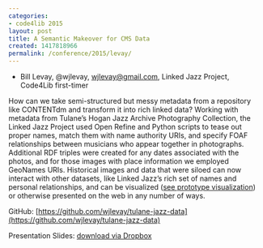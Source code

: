 ```yaml
---
categories:
- code4lib 2015
layout: post
title: A Semantic Makeover for CMS Data
created: 1417818966
permalink: /conference/2015/levay/
---
```

- Bill Levay, @wjlevay, wjlevay@gmail.com, Linked Jazz Project, Code4Lib first-timer

How can we take semi-structured but messy metadata from a repository like CONTENTdm and transform it into rich linked data? Working with metadata from Tulane’s Hogan Jazz Archive Photography Collection, the Linked Jazz Project used Open Refine and Python scripts to tease out proper names, match them with name authority URIs, and specify FOAF relationships between musicians who appear together in photographs. Additional RDF triples were created for any dates associated with the photos, and for those images with place information we employed GeoNames URIs. Historical images and data that were siloed can now interact with other datasets, like Linked Jazz’s rich set of names and personal relationships, and can be visualized ([see prototype visualization](http://linkedjazz.org/tulane/)) or otherwise presented on the web in any number of ways.

GitHub: [https://github.com/wjlevay/tulane-jazz-data](https://github.com/wjlevay/tulane-jazz-data)

Presentation Slides: [download via Dropbox](https://dl.dropboxusercontent.com/u/42852848/levay-code4lib-slides.pdf)
